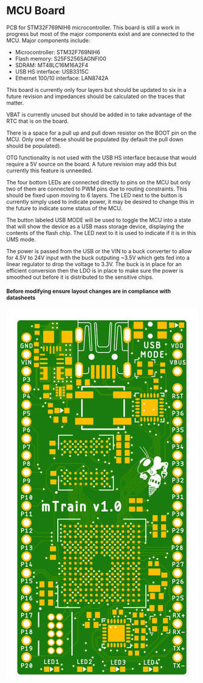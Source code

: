 # MCU Board

PCB for STM32F769NIH6 microcontroller. This board is still a work in progress but most of the major components exist and are connected to the MCU. Major components include:
* Microcontroller: STM32F769NIH6
* Flash memory: S25FS256SAGNFI00
* SDRAM: MT48LC16M16A2F4
* USB HS interface: USB3315C
* Ethernet 100/10 interface: LAN8742A

This board is currently only four layers but should be updated to six in a future revision and impedances should be calculated on the traces that matter.

VBAT is currently unused but should be added in to take advantage of the RTC that is on the board.

There is a space for a pull up and pull down resistor on the BOOT pin on the MCU. Only one of these should be populated (by default the pull down should be populated).

OTG functionality is not used with the USB HS interface because that would require a 5V source on the board. A future revision may add this but currently this feature is unneeded.

The four bottom LEDs are connected directly to pins on the MCU but only two of them are connected to PWM pins due to routing constraints. This should be fixed upon moving to 6 layers. The LED next to the button is currently simply used to indicate power, it may be desired to change this in the future to indicate some status of the MCU.

The button labeled USB MODE will be used to toggle the MCU into a state that will show the device as a USB mass storage device, displaying the contents of the flash chip. The LED next to it is used to indicate if it is in this UMS mode.

The power is passed from the USB or the VIN to a buck converter to allow for 4.5V to 24V input with the buck outputing ~3.5V which gets fed into a linear regulator to drop the voltage to 3.3V. The buck is in place for an efficient conversion then the LDO is in place to make sure the power is smoothed out before it is distributed to the sensitive chips.

#### Before modifying ensure layout changes are in compliance with datasheets

<!-- ![MCU Board](./mTrain.png) -->
<img src="./mTrain.png" width="600">
